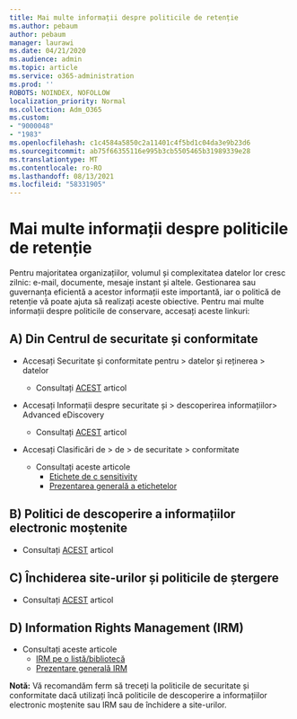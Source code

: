 ```yaml
---
title: Mai multe informații despre politicile de retenție
ms.author: pebaum
author: pebaum
manager: laurawi
ms.date: 04/21/2020
ms.audience: admin
ms.topic: article
ms.service: o365-administration
ms.prod: ''
ROBOTS: NOINDEX, NOFOLLOW
localization_priority: Normal
ms.collection: Adm_O365
ms.custom:
- "9000048"
- "1983"
ms.openlocfilehash: c1c4584a5850c2a11401c4f5bd1c04da3e9b23d6
ms.sourcegitcommit: ab75f66355116e995b3cb5505465b31989339e28
ms.translationtype: MT
ms.contentlocale: ro-RO
ms.lasthandoff: 08/13/2021
ms.locfileid: "58331905"
---
```

# <a name="more-info-about-retention-policies"></a>Mai multe informații despre politicile de retenție

Pentru majoritatea organizațiilor, volumul și complexitatea datelor lor cresc zilnic: e-mail, documente, mesaje instant și altele. Gestionarea sau guvernanța eficientă a acestor informații este importantă, iar o politică de retenție vă poate ajuta să realizați aceste obiective. Pentru mai multe informații despre politicile de conservare, accesați aceste linkuri:

## <a name="a-from-security-and-compliance-center"></a>A) Din Centrul de securitate și conformitate

- Accesați Securitate și conformitate pentru > datelor și reținerea > datelor
  - Consultați [ACEST](https://docs.microsoft.com/microsoft-365/compliance/retention-policies) articol

- Accesați Informații despre securitate și > descoperirea informațiilor> Advanced eDiscovery 
  - Consultați [ACEST](https://docs.microsoft.com/microsoft-365/compliance/ediscovery-cases) articol

- Accesați Clasificări de > de > de securitate > conformitate
  - Consultați aceste articole
    - [Etichete de c sensitivity](https://docs.microsoft.com/microsoft-365/compliance/sensitivity-labels)
    - [Prezentarea generală a etichetelor](https://docs.microsoft.com/microsoft-365/compliance/labels)

## <a name="b-legacy-ediscovery-policies"></a>B) Politici de descoperire a informațiilor electronic moștenite

- Consultați [ACEST](https://support.office.com/article/Set-up-an-eDiscovery-Center-in-SharePoint-Online-A18F8975-AA7F-43B4-A7D6-001D14744D8E) articol

## <a name="c-site-closure-and-deletion-policies"></a>C) Închiderea site-urilor și politicile de ștergere

- Consultați [ACEST](https://support.office.com/article/Use-policies-for-site-closure-and-deletion-A8280D82-27FD-48C5-9ADF-8A5431208BA5) articol  

## <a name="d-information-rights-management-irm"></a>D) Information Rights Management (IRM)

- Consultați aceste articole
  - [IRM pe o listă/bibliotecă](https://support.office.com/article/apply-information-rights-management-to-a-list-or-library-3bdb5c4e-94fc-4741-b02f-4e7cc3c54aa1)
  - [Prezentare generală IRM](https://support.office.com/article/create-and-apply-information-management-policies-eb501fe9-2ef6-4150-945a-65a6451ee9e9)

**Notă:** Vă recomandăm ferm să treceți la politicile de securitate și conformitate dacă utilizați încă politicile de descoperire a informațiilor electronic moștenite sau IRM sau de închidere a site-urilor.
